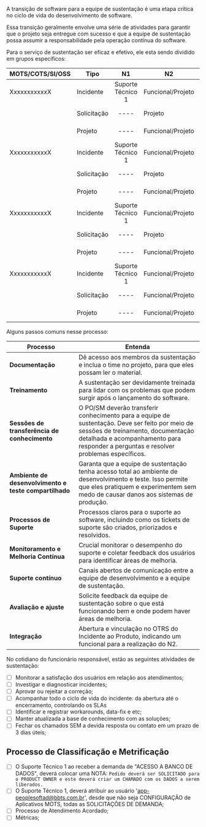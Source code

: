 A transição de software para a equipe de sustentação é uma etapa crítica no ciclo de vida do desenvolvimento de software.

Essa transição geralmente envolve uma série de atividades para garantir que o projeto seja entregue com sucesso e que a equipe de sustentação possa assumir a responsabilidade pela operação contínua do software.

Para o serviço de sustentação ser eficaz e efetivo, ele esta sendo dividido em grupos específicos:

| MOTS/COTS/SI/OSS | Tipo        |        N1         | N2                | N3                | Master          |
| ---------------- | ----------- | :---------------: | ----------------- | ----------------- | --------------- |
| XxxxxxxxxxxX     | Incidente   | Suporte Técnico 1 | Funcional/Projeto | Funcional/Projeto | Account Manager |
|                  | Solicitação |       ----        | Projeto           |                   | PO Prioriza     |
|                  | Projeto     |       ----        | Funcional/Projeto |                   | PO Prioriza     |
| XxxxxxxxxxxX     | Incidente   | Suporte Técnico 1 | Funcional/Projeto | Funcional/Projeto | Account Manager |
|                  | Solicitação |       ----        | Projeto           |                   | PO Prioriza     |
|                  | Projeto     |       ----        | Funcional/Projeto |                   | PO Prioriza     |
| XxxxxxxxxxxX     | Incidente   | Suporte Técnico 1 | Funcional/Projeto | Funcional/Projeto | Account Manager |
|                  | Solicitação |       ----        | Projeto           |                   | PO Prioriza     |
|                  | Projeto     |       ----        | Funcional/Projeto |                   | PO Prioriza     |
| XxxxxxxxxxxX     | Incidente   | Suporte Técnico 1 | Funcional/Projeto | Funcional/Projeto | Account Manager |
|                  | Solicitação |       ----        | Funcional/Projeto | Funcional/Projeto | PO Prioriza     |
|                  | Projeto     |       ----        | Funcional/Projeto | Funcional/Projeto | PO Prioriza     |

Alguns passos comuns nesse processo:

| Processo                                              | Entenda                                                                                                                                                                                                                       |
| ----------------------------------------------------- | ----------------------------------------------------------------------------------------------------------------------------------------------------------------------------------------------------------------------------- |
| **Documentação**                                      | Dê acesso aos membros da sustentação e inclua o time no projeto, para que eles possam ler o material.                                                                                                                         |
| **Treinamento**                                       | A sustentação ser devidamente treinada para lidar com os problemas que podem surgir após o lançamento do software.                                                                                                            |
| **Sessões de transferência de conhecimento**          | O PO/SM deverão transferir conhecimento para a equipe de sustentação. Deve ser feito por meio de sessões de treinamento, documentação detalhada e acompanhamento para responder a perguntas e resolver problemas específicos. |
| **Ambiente de desenvolvimento e teste compartilhado** | Garanta que a equipe de sustentação tenha acesso total ao ambiente de desenvolvimento e teste. Isso permite que eles pratiquem e experimentem sem medo de causar danos aos sistemas de produção.                              |
| **Processos de Suporte**                              | Processos claros para o suporte ao software, incluindo como os tickets de suporte são criados, priorizados e resolvidos.                                                                                                      |
| **Monitoramento e Melhoria Contínua**                 | Crucial monitorar o desempenho do suporte e coletar feedback dos usuários para identificar áreas de melhoria.                                                                                                                 |
| **Suporte contínuo**                                  | Canais abertos de comunicação entre a equipe de desenvolvimento e a equipe de sustentação.                                                                                                                                    |
| **Avaliação e ajuste**                                | Solicite feedback da equipe de sustentação sobre o que está funcionando bem e onde podem haver áreas de melhoria.                                                                                                             |
| **Integração**                                        | Abertura e vinculação no OTRS do Incidente ao Produto, indicando um funcional para a realização do N2.                                                                                                                        |

No cotidiano do funcionário responsável, estão as seguintes atividades de sustentação:

- [ ] Monitorar a satisfação dos usuários em relação aos atendimentos;
- [ ] Investigar e diagnosticar incidentes;
- [ ] Aprovar ou rejeitar a correção;
- [ ] Acompanhar todo o ciclo de vida do incidente: da abertura até o encerramento, controlando os SLAs
- [ ] Identificar e registrar workarounds, data-fix e etc;
- [ ] Manter atualizada a base de conhecimento com as soluções;
- [ ] Fechar os chamados SEM a devida resposta ou contato em um prazo de 3 dias úteis;

## Processo de Classificação e Metrificação

- [ ] O Suporte Técnico 1 ao receber a demanda de "ACESSO A BANCO DE DADOS", deverá colocar uma NOTA:
```Pedido deverá ser SOLICITADO para o PRODUCT OWNER e este deverá criar um CHAMADO com os DADOS a serem liberados.```
- [ ] O Suporte Técnico 1, deverá atribuir ao usuário 'app-peoplesoftad@bbts.com.br', desde que não seja CONFIGURAÇÃO de Aplicativos MOTS, todas as SOLICITAÇÕES DE DEMANDA;
- [ ] Processo de Atendimento Acordado;
- [ ] Métricas;
